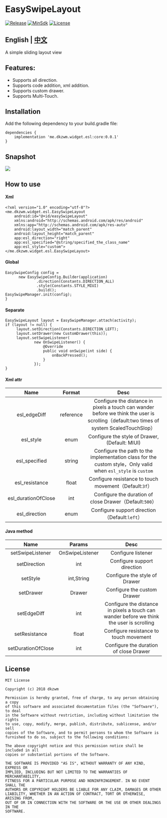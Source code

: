 # EasySwipeLayout
[![Release](https://img.shields.io/badge/JCenter-0.0.1-brightgreen.svg)](https://bintray.com/dkzwm/maven/esl)
[![MinSdk](https://img.shields.io/badge/MinSdk-14-blue.svg)](https://developer.android.com/about/versions/android-4.0.html)
[![License](https://img.shields.io/badge/License-MIT-blue.svg)](https://github.com/dkzwm/SmoothRefreshLayout/blob/master/LICENSE)
## English | [中文](https://github.com/dkzwm/EasySwipeLayout/blob/master/README.md)
A simple sliding layout view

## Features:
- Supports all direction.    
- Supports code addition, xml addition.    
- Supports custom drawer.    
- Supports Multi-Touch.    

## Installation
Add the following dependency to your build.gradle file:
```
dependencies {
    implementation 'me.dkzwm.widget.esl:core:0.0.1'
}
```

## Snapshot
![](https://github.com/dkzwm/EasySwipeLayout/blob/master/snapshot/demo.gif)

## How to use  
#### Xml
```
<?xml version="1.0" encoding="utf-8"?>
<me.dkzwm.widget.esl.EasySwipeLayout
    android:id="@+id/easySwipeLayout"
    xmlns:android="http://schemas.android.com/apk/res/android"
    xmlns:app="http://schemas.android.com/apk/res-auto"
    android:layout_width="match_parent"
    android:layout_height="match_parent"
    app:esl_direction="right"
    app:esl_specified="@string/specified_the_class_name"
    app:esl_style="custom">
</me.dkzwm.widget.esl.EasySwipeLayout>
```
####  Global
```
EasySwipeConfig config =
      new EasySwipeConfig.Builder(application)
              .direction(Constants.DIRECTION_ALL)
              .style(Constants.STYLE_MIUI)
              .build();
EasySwipeManager.init(config);
}
```
####  Separate
```
EasySwipeLayout layout = EasySwipeManager.attach(activity);
if (layout != null) {
     layout.setDirection(Constants.DIRECTION_LEFT);
     layout.setDrawer(new CustomDrawer(this));
     layout.setSwipeListener(
             new OnSwipeListener() {
                 @Override
                 public void onSwipe(int side) {
                     onBackPressed();
                 }
             });
}
```
#### Xml attr
|Name|Format|Desc|
|:---:|:---:|:---:|
|esl_edgeDiff|reference|Configure the distance in pixels a touch can wander before we think the user is scrolling（default:two times of system ScaledTouchSlop）|
|esl_style|enum|Configure the style of Drawer, (Default: MIUI)|
|esl_specified|string|Configure the path to the implementation class for the custom style，Only valid when `esl_style` is `custom`|
|esl_resistance|float|Configure resistance to touch movement（Default:`3f`）|
|esl_durationOfClose|int|Configure the duration of close Drawer（Default:`500`）|
|esl_direction|enum|Configure support direction（Default:`left`）|

#### Java method
|Name|Params|Desc|
|:---:|:---:|:---:|
|setSwipeListener|OnSwipeListener|Configure listener|
|setDirection|int|Configure support direction|
|setStyle|int,String|Configure the style of Drawer|
|setDrawer|Drawer|Configure the custom Drawer|
|setEdgeDiff|int|Configure the distance in pixels a touch can wander before we think the user is scrolling|
|setResistance|float|Configure resistance to touch movement|
|setDurationOfClose|int|Configure the duration of close Drawer|

## License

	MIT License

	Copyright (c) 2018 dkzwm

	Permission is hereby granted, free of charge, to any person obtaining a copy
	of this software and associated documentation files (the "Software"), to deal
	in the Software without restriction, including without limitation the rights
	to use, copy, modify, merge, publish, distribute, sublicense, and/or sell
	copies of the Software, and to permit persons to whom the Software is
	furnished to do so, subject to the following conditions:

	The above copyright notice and this permission notice shall be included in all
	copies or substantial portions of the Software.

	THE SOFTWARE IS PROVIDED "AS IS", WITHOUT WARRANTY OF ANY KIND, EXPRESS OR
	IMPLIED, INCLUDING BUT NOT LIMITED TO THE WARRANTIES OF MERCHANTABILITY,
	FITNESS FOR A PARTICULAR PURPOSE AND NONINFRINGEMENT. IN NO EVENT SHALL THE
	AUTHORS OR COPYRIGHT HOLDERS BE LIABLE FOR ANY CLAIM, DAMAGES OR OTHER
	LIABILITY, WHETHER IN AN ACTION OF CONTRACT, TORT OR OTHERWISE, ARISING FROM,
	OUT OF OR IN CONNECTION WITH THE SOFTWARE OR THE USE OR OTHER DEALINGS IN THE
	SOFTWARE.
